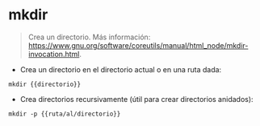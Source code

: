 # mkdir

> Crea un directorio.
> Más información: <https://www.gnu.org/software/coreutils/manual/html_node/mkdir-invocation.html>.

- Crea un directorio en el directorio actual o en una ruta dada:

`mkdir {{directorio}}`

- Crea directorios recursivamente (útil para crear directorios anidados):

`mkdir -p {{ruta/al/directorio}}`
